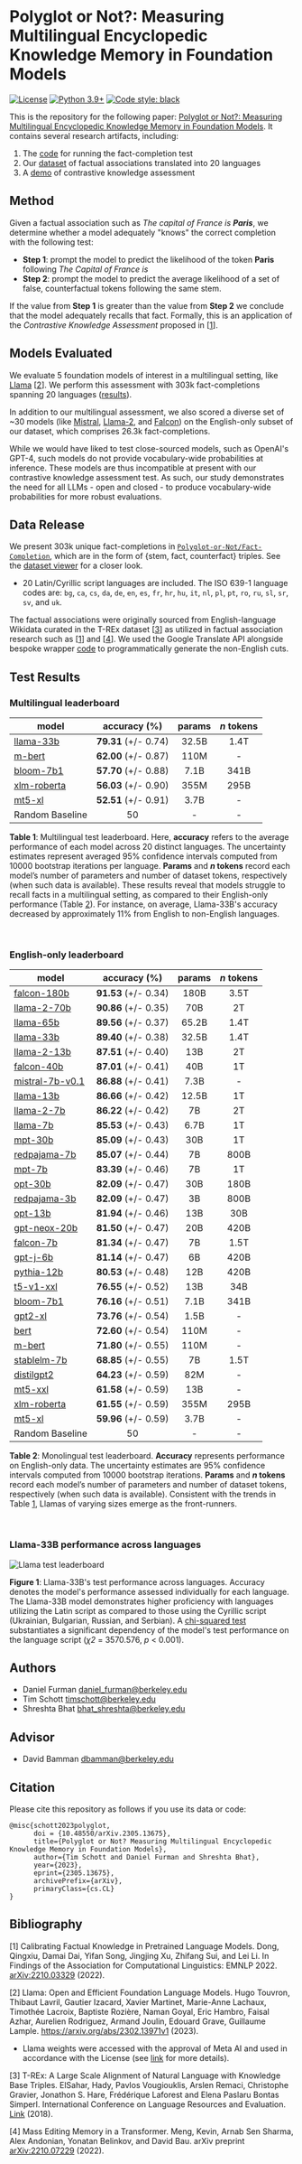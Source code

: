 # Polyglot or Not?: Measuring Multilingual Encyclopedic Knowledge Memory in Foundation Models

[![License](https://img.shields.io/badge/License-Apache_2.0-green.svg)](https://github.com/daniel-furman/Polyglot-or-Not/blob/main/LICENSE) 
[![Python 3.9+](https://img.shields.io/badge/python-3.9+-blue.svg)](https://www.python.org/downloads/release/python-390/) 
[![Code style: black](https://img.shields.io/badge/code%20style-black-000000.svg)](https://github.com/psf/black) 

This is the repository for the following paper: [Polyglot or Not?: Measuring Multilingual Encyclopedic Knowledge Memory in Foundation Models](https://arxiv.org/abs/2305.13675). It contains several research artifacts, including:

1. The [code][cka_run_main] for running the fact-completion test
2. Our [dataset][hf_data] of factual associations translated into 20 languages
3. A [demo][cka_lightweight_demo] of contrastive knowledge assessment 

## Method

Given a factual association such as *The capital of France is **Paris***, we determine whether a model adequately "knows" the correct completion with the following test:
 
* **Step 1**: prompt the model to predict the likelihood of the token **Paris** following *The Capital of France is*
* **Step 2**: prompt the model to predict the average likelihood of a set of false, counterfactual tokens following the same stem.
 
If the value from **Step 1** is greater than the value from **Step 2** we conclude that the model adequately recalls that fact. Formally, this is an application of the *Contrastive Knowledge Assessment* proposed in [[1][bib]]. 

## Models Evaluated

We evaluate 5 foundation models of interest in a multilingual setting, like [Llama](https://arxiv.org/abs/2302.13971) [[2][bib]]. We perform this assessment with 303k fact-completions spanning 20 languages ([results](https://github.com/daniel-furman/Polyglot-or-Not#test-results)). 

In addition to our multilingual assessment, we also scored a diverse set of ~30 models (like [Mistral](https://huggingface.co/mistralai/Mistral-7B-v0.1), [Llama-2](https://huggingface.co/meta-llama), and [Falcon](https://huggingface.co/tiiuae/falcon-40b)) on the English-only subset of our dataset, which comprises 26.3k fact-completions. 

While we would have liked to test close-sourced models, such as OpenAI's GPT-4, such models do not provide vocabulary-wide probabilities at inference. These models are thus incompatible at present with our contrastive knowledge assessment test. As such, our study demonstrates the need for all LLMs - open and closed - to produce vocabulary-wide probabilities for more robust evaluations.

## Data Release

We present 303k unique fact-completions in [`Polyglot-or-Not/Fact-Completion`][hf_data], which are in the form of {stem, fact, counterfact} triples. See the [dataset viewer](https://huggingface.co/datasets/Polyglot-or-Not/Fact-Completion/viewer/Polyglot-or-Not--Fact-Completion/English) for a closer look. 

* 20 Latin/Cyrillic script languages are included. The ISO 639-1 language codes are: `bg`, `ca`, `cs`, `da`, `de`, `en`, `es`, `fr`, `hr`, `hu`, `it`, `nl`, `pl`, `pt`, `ro`, `ru`, `sl`, `sr`, `sv`, and `uk`. 

The factual associations were originally sourced from English-language Wikidata curated in the T-REx dataset [[3][bib]] as utilized in factual association research such as [[1][bib]] and [[4][bib]]. We used the Google Translate API alongside bespoke wrapper [code](https://github.com/daniel-furman/Polyglot-or-Not/blob/main/src/dataset_caching_scripts/language_translation_helper.py) to programmatically generate the non-English cuts. 

## Test Results 

 ### **Multilingual** leaderboard
 
 | model            | accuracy (%)   | params | *n* tokens
 |------------------|:--------------:|:--------------:|:--------------:|
 | [llama-33b](https://huggingface.co/docs/transformers/main/model_doc/llama#llama) | **79.31** (+/- 0.74) | 32.5B | 1.4T |
 | [m-bert](https://huggingface.co/bert-base-multilingual-cased) |  **62.00** (+/- 0.87) | 110M | - |
 | [bloom-7b1](https://huggingface.co/bigscience/bloom-7b1)  | **57.70** (+/- 0.88) | 7.1B | 341B |
 | [xlm-roberta](https://huggingface.co/xlm-roberta-large) | **56.03** (+/- 0.90) | 355M | 295B |
 | [mt5-xl](https://huggingface.co/google/mt5-xl) |  **52.51** (+/- 0.91) | 3.7B | - |
 | Random Baseline | 50 | - | - |

 **Table 1**: Multilingual test leaderboard. Here, **accuracy** refers to the average performance of each model across 20 distinct languages. The uncertainty estimates represent averaged 95% confidence intervals computed from 10000 bootstrap iterations per language. **Params** and ***n* tokens** record each model’s number of parameters and number of dataset tokens, respectively (when such data is available). These results reveal that models struggle to recall facts in a multilingual setting, as compared to their English-only performance (Table [2](https://github.com/daniel-furman/Polyglot-or-Not#english-only-leaderboard)). For instance, on average, Llama-33B's accuracy decreased by approximately 11% from English to non-English languages.

 &nbsp; 

 ### **English-only** leaderboard
 
 | model            | accuracy (%)   | params | *n* tokens
 |------------------|:--------------:|:--------------:|:--------------:|
 | [falcon-180b](https://huggingface.co/tiiuae/falcon-180B) | **91.53** (+/- 0.34) | 180B | 3.5T |
 | [llama-2-70b](https://huggingface.co/meta-llama) | **90.86** (+/- 0.35) | 70B | 2T |
 | [llama-65b](https://huggingface.co/docs/transformers/main/mgitodel_doc/llama#llama) | **89.56** (+/- 0.37) | 65.2B | 1.4T |
 | [llama-33b](https://huggingface.co/docs/transformers/main/model_doc/llama#llama) | **89.40** (+/- 0.38) | 32.5B | 1.4T |
 | [llama-2-13b](https://huggingface.co/meta-llama) | **87.51** (+/- 0.40) | 13B | 2T |
 | [falcon-40b](https://huggingface.co/tiiuae/falcon-40b) | **87.01** (+/- 0.41) | 40B | 1T |
 | [mistral-7b-v0.1](https://huggingface.co/mistralai/Mistral-7B-v0.1) | **86.88** (+/- 0.41) | 7.3B | - |
 | [llama-13b](https://huggingface.co/docs/transformers/main/model_doc/llama#llama) | **86.66** (+/- 0.42) | 12.5B | 1T |
 | [llama-2-7b](https://huggingface.co/meta-llama) | **86.22** (+/- 0.42) | 7B | 2T |
 | [llama-7b](https://huggingface.co/docs/transformers/main/model_doc/llama#llama) | **85.53** (+/- 0.43) | 6.7B | 1T |
 | [mpt-30b](https://huggingface.co/mosaicml/mpt-30b) | **85.09** (+/- 0.43) | 30B | 1T | 
 | [redpajama-7b](https://huggingface.co/togethercomputer/RedPajama-INCITE-Base-7B-v0.1) | **85.07** (+/- 0.44) | 7B | 800B |
 | [mpt-7b](https://huggingface.co/mosaicml/mpt-7b) | **83.39** (+/- 0.46) | 7B | 1T |
 | [opt-30b](https://huggingface.co/facebook/opt-30b) | **82.09** (+/- 0.47) | 30B | 180B |
 | [redpajama-3b](https://huggingface.co/togethercomputer/RedPajama-INCITE-Base-3B-v1) | **82.09** (+/- 0.47) | 3B | 800B |
 | [opt-13b](https://huggingface.co/facebook/opt-13b) | **81.94** (+/- 0.46) | 13B | 30B |
 | [gpt-neox-20b](https://huggingface.co/EleutherAI/gpt-neox-20b) | **81.50** (+/- 0.47) | 20B | 420B |
 | [falcon-7b](https://huggingface.co/tiiuae/falcon-40b) | **81.34** (+/- 0.47) | 7B | 1.5T |
 | [gpt-j-6b](https://huggingface.co/EleutherAI/gpt-j-6b) |  **81.14** (+/- 0.47) | 6B | 420B |
 | [pythia-12b](https://huggingface.co/EleutherAI/pythia-12b) | **80.53** (+/- 0.48) | 12B | 420B |
 | [t5-v1-xxl](https://huggingface.co/google/t5-v1_1-xxl) | **76.55** (+/- 0.52) | 13B | 34B |
 | [bloom-7b1](https://huggingface.co/bigscience/bloom-7b1) | **76.16** (+/- 0.51) | 7.1B | 341B |
 | [gpt2-xl](https://huggingface.co/gpt2-xl) | **73.76** (+/- 0.54) | 1.5B | - |
 | [bert](https://huggingface.co/bert-base-uncased) | **72.60** (+/- 0.54) | 110M | - |
 | [m-bert](https://huggingface.co/bert-base-multilingual-cased) | **71.80** (+/- 0.55) | 110M | - |
 | [stablelm-7b](https://huggingface.co/stabilityai/stablelm-base-alpha-7b) | **68.85** (+/- 0.55) | 7B | 1.5T |
 | [distilgpt2](https://huggingface.co/distilgpt2) | **64.23** (+/- 0.59) | 82M | - |
 | [mt5-xxl](https://huggingface.co/google/mt5-xxl) | **61.58** (+/- 0.59) | 13B | - |
 | [xlm-roberta](https://huggingface.co/xlm-roberta-large) | **61.55** (+/- 0.59) | 355M | 295B |
 | [mt5-xl](https://huggingface.co/google/mt5-xl) |  **59.96** (+/- 0.59) | 3.7B | - |
 | Random Baseline | 50   | - | - |
 
 **Table 2**: Monolingual test leaderboard. **Accuracy** represents performance on English-only data. The uncertainty estimates are 95% confidence intervals computed from 10000 bootstrap iterations. **Params** and ***n* tokens** record each model’s number of parameters and number of dataset tokens, respectively (when such data is available). Consistent with the trends in Table [1](https://github.com/daniel-furman/Polyglot-or-Not#multilingual-leaderboard), Llamas of varying sizes emerge as the front-runners.
 
 &nbsp;

### **Llama-33B** performance across languages

![Llama test leaderboard](notebooks/viz/assets/Llama-33B-plot.png)

**Figure 1**: Llama-33B's test performance across languages. Accuracy denotes the model's performance assessed individually for each language. The Llama-33B model demonstrates higher proficiency with languages utilizing the Latin script as compared to those using the Cyrillic script (Ukrainian, Bulgarian, Russian, and Serbian). A [chi-squared test](https://github.com/daniel-furman/Polyglot-or-Not/blob/main/notebooks/error_analysis/EntitySigTesting.ipynb) substantiates a significant dependency of the model's test performance on the language script (*χ2* = 3570.576, *p* < 0.001).

## Authors

* Daniel Furman <daniel_furman@berkeley.edu>
* Tim Schott <timschott@berkeley.edu>
* Shreshta Bhat <bhat_shreshta@berkeley.edu>

## Advisor

* David Bamman <dbamman@berkeley.edu>

## Citation

Please cite this repository as follows if you use its data or code:

```
@misc{schott2023polyglot,
      doi = {10.48550/arXiv.2305.13675},
      title={Polyglot or Not? Measuring Multilingual Encyclopedic Knowledge Memory in Foundation Models}, 
      author={Tim Schott and Daniel Furman and Shreshta Bhat},
      year={2023},
      eprint={2305.13675},
      archivePrefix={arXiv},
      primaryClass={cs.CL}
}
```

## Bibliography 

[1] Calibrating Factual Knowledge in Pretrained Language Models. Dong, Qingxiu, Damai Dai, Yifan Song, Jingjing Xu, Zhifang Sui, and Lei Li. In Findings of the Association for Computational Linguistics: EMNLP 2022. [arXiv:2210.03329][cka] (2022).

[2] Llama: Open and Efficient Foundation Language Models. Hugo Touvron, Thibaut Lavril, Gautier Izacard, Xavier Martinet, Marie-Anne Lachaux, Timothée Lacroix, Baptiste Rozière, Naman Goyal, Eric Hambro, Faisal Azhar, Aurelien Rodriguez, Armand Joulin, Edouard Grave, Guillaume Lample. https://arxiv.org/abs/2302.13971v1 (2023).

* Llama weights were accessed with the approval of Meta AI and used in accordance with the License (see [link](https://docs.google.com/forms/d/e/1FAIpQLSfqNECQnMkycAp2jP4Z9TFX0cGR4uf7b_fBxjY_OjhJILlKGA/viewform) for more details).  

[3] T-REx: A Large Scale Alignment of Natural Language with Knowledge Base Triples. ElSahar, Hady, Pavlos Vougiouklis, Arslen Remaci, Christophe Gravier, Jonathon S. Hare, Frédérique Laforest and Elena Paslaru Bontas Simperl. International Conference on Language Resources and Evaluation. [Link][trex] (2018).

[4] Mass Editing Memory in a Transformer. Meng, Kevin, Arnab Sen Sharma, Alex Andonian, Yonatan Belinkov, and David Bau. arXiv preprint [arXiv:2210.07229][memit] (2022).




[bib]: https://github.com/daniel-furman/Polyglot-or-Not#bibliography
[hf_data]: https://huggingface.co/datasets/Polyglot-or-Not/Fact-Completion
[cka]: https://arxiv.org/abs/2210.03329
[memit]: https://arxiv.org/abs/2210.07229
[mmlu]: https://paperswithcode.com/sota/multi-task-language-understanding-on-mmlu
[mmlu_paper]: https://arxiv.org/abs/2009.03300
[trex]: http://aclanthology.lst.uni-saarland.de/L18-1544.pdf
[cka_lightweight_demo]: https://github.com/daniel-furman/Polyglot-or-Not/blob/main/notebooks/fact_completion_notebooks/fact-completion-lightweight-demo.ipynb
[cka_run_main]: https://github.com/daniel-furman/Polyglot-or-Not/blob/main/notebooks/fact_completion_notebooks/fact-completion-full-benchmark.ipynb
